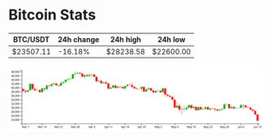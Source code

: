 # Bitcoin Stats

BTC/USDT|24h change|24h high|24h low|
|---|---|---|---|
|$23507.11|-16.18%|$28238.58|$22600.00|

<img src="./chart.svg">
